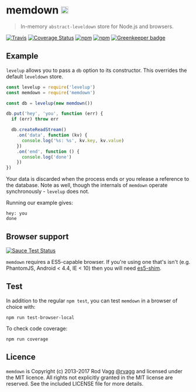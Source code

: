 # memdown <img alt="LevelDB Logo" height="20" src="http://leveldb.org/img/logo.svg" />

> In-memory `abstract-leveldown` store for Node.js and browsers.

[![Travis](https://secure.travis-ci.org/Level/memdown.png)](http://travis-ci.org/Level/memdown) [![Coverage Status](https://coveralls.io/repos/Level/memdown/badge.svg?branch=master&service=github)](https://coveralls.io/github/Level/memdown?branch=master) [![npm](https://img.shields.io/npm/v/memdown.svg)](https://www.npmjs.com/package/memdown) [![npm](https://img.shields.io/npm/dm/memdown.svg)](https://www.npmjs.com/package/memdown) [![Greenkeeper badge](https://badges.greenkeeper.io/Level/memdown.svg)](https://greenkeeper.io/)

## Example

`levelup` allows you to pass a `db` option to its constructor. This overrides the default `leveldown` store.

```js
const levelup = require('levelup')
const memdown = require('memdown')

const db = levelup(new memdown())

db.put('hey', 'you', function (err) {
  if (err) throw err

  db.createReadStream()
    .on('data', function (kv) {
      console.log('%s: %s', kv.key, kv.value)
    })
    .on('end', function () {
      console.log('done')
    })
})
```

Your data is discarded when the process ends or you release a reference to the database. Note as well, though the internals of `memdown` operate synchronously - `levelup` does not.

Running our example gives:

```
hey: you
done
```

Browser support
----

[![Sauce Test Status](https://saucelabs.com/browser-matrix/level-ci.svg)](https://saucelabs.com/u/level-ci)

`memdown` requires a ES5-capable browser. If you're using one that's isn't (e.g. PhantomJS, Android < 4.4, IE < 10) then you will need [es5-shim](https://github.com/es-shims/es5-shim).

Test
----

In addition to the regular `npm test`, you can test `memdown` in a browser of choice with:

    npm run test-browser-local

To check code coverage:

    npm run coverage

Licence
---

`memdown` is Copyright (c) 2013-2017 Rod Vagg [@rvagg](https://twitter.com/rvagg) and licensed under the MIT licence. All rights not explicitly granted in the MIT license are reserved. See the included LICENSE file for more details.
